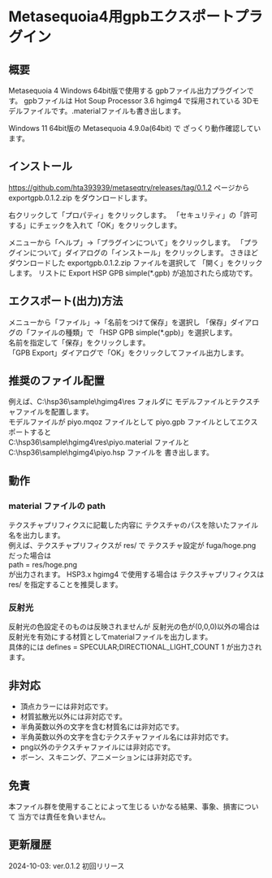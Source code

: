# Metasequoia4用gpbエクスポートプラグイン

## 概要
 Metasequoia 4 Windows 64bit版で使用する
gpbファイル出力プラグインです。
gpbファイルは Hot Soup Processor 3.6 hgimg4 で採用されている
3Dモデルファイルです。.materialファイルも書き出します。

Windows 11 64bit版の Metasequoia 4.9.0a(64bit) で
ざっくり動作確認しています。


## インストール
https://github.com/hta393939/metaseqtry/releases/tag/0.1.2 ページから exportgpb.0.1.2.zip をダウンロードします。

右クリックして「プロパティ」をクリックします。
「セキュリティ」の「許可する」にチェックを入れて「OK」をクリックします。

メニューから「ヘルプ」→「プラグインについて」をクリックします。
「プラグインについて」ダイアログの「インストール」をクリックします。
さきほどダウンロードした exportgpb.0.1.2.zip ファイルを選択して
「開く」をクリックします。
リストに Export HSP GPB simple(*.gpb) が追加されたら成功です。


## エクスポート(出力)方法
メニューから「ファイル」→「名前をつけて保存」を選択し
「保存」ダイアログの「ファイルの種類」で
「HSP GPB simple(*.gpb)」を選択します。  
名前を指定して「保存」をクリックします。  
「GPB Export」ダイアログで「OK」をクリックしてファイル出力します。


## 推奨のファイル配置
例えば、C:\\hsp36\\sample\\hgimg4\\res フォルダに
モデルファイルとテクスチャファイルを配置します。  
モデルファイルが piyo.mqoz ファイルとして
piyo.gpb ファイルとしてエクスポートすると  
C:\\hsp36\\sample\\hgimg4\\res\\piyo.material ファイルと  
C:\\hsp36\\sample\\hgimg4\\piyo.hsp ファイルを
書き出します。


## 動作
### material ファイルの path
テクスチャプリフィクスに記載した内容に
テクスチャのパスを除いたファイル名を出力します。  
例えば、テクスチャプリフィクスが res/ で
テクスチャ設定が fuga/hoge.png だった場合は  
path = res/hoge.png  
が出力されます。
HSP3.x hgimg4 で使用する場合は
テクスチャプリフィクスは res/ を指定することを推奨します。


### 反射光
反射光の色設定そのものは反映されませんが
反射光の色が(0,0,0)以外の場合は
反射光を有効にする材質としてmaterialファイルを出力します。  
具体的には defines = SPECULAR;DIRECTIONAL_LIGHT_COUNT 1 が出力されます。


## 非対応
- 頂点カラーには非対応です。
- 材質拡散光以外には非対応です。
- 半角英数以外の文字を含む材質名には非対応です。
- 半角英数以外の文字を含むテクスチャファイル名には非対応です。
- png以外のテクスチャファイルには非対応です。
- ボーン、スキニング、アニメーションには非対応です。


## 免責
 本ファイル群を使用することによって生じる
いかなる結果、事象、損害について
当方では責任を負いません。


## 更新履歴

2024-10-03: ver.0.1.2 初回リリース

